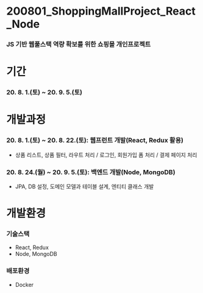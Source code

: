 # 200801_ShoppingMallProject_React_Node
### JS 기반 웹풀스택 역량 확보를 위한 쇼핑몰 개인프로젝트
#
# 기간
### 20. 8. 1.(토) ~  20. 9. 5.(토)
#
# 개발과정
### 20. 8. 1.(토) ~ 20. 8. 22.(토): 웹프런트 개발(React, Redux 활용)
* 상품 리스트, 상품 필터, 라우트 처리 / 로그인, 회원가입 폼 처리 / 결제 페이지 처리
### 20. 8. 24.(월) ~ 20. 9. 5.(토): 백엔드 개발(Node, MongoDB)
* JPA, DB 설정, 도메인 모델과 테이블 설계, 엔티티 클래스 개발 
#
# 개발환경
### 기술스택
* React, Redux
* Node, MongoDB
### 배포환경
* Docker


